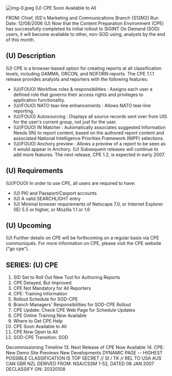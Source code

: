 ![img-0.jpeg](img-0.jpeg)
(U) CPE Soon Available to All

FROM:
Chief, ISS's Marketing and Communications Branch (S12M2)
Run Date: 12/08/2006
(U) Now that the Content Preparation Environment (CPE) has successfully completed its initial rollout to SIGINT On Demand (SOD) users, it will become available to other, non-SOD using, analysts by the end of this month.

## (U) Description

(U) CPE is a browser-based option for creating reports at all classification levels, including GAMMA, ORCON, and NOFORN reports. The CPE 1.1.1 release provides analysts and reporters with the following features:

- (U//FOUO) Workflow roles \& responsibilities : Assigns each user a defined role that governs their access rights and privileges to application functionality.
- (U//FOUO) NATO tear-line enhancements : Allows NATO tear-line reporting.
- (U//FOUO) Autosourcing : Displays all source records sent over from UIS for the user's current group, not just for the user.
- (U//FOUO) IN Matcher : Automatically associates suggested Information Needs (IN) to report content, based on the authored report content and associated National Intelligence Priorities Framework (NIPF) selections.
- (U//FOUO) Anchory preview : Allows a preview of a report to be seen as it would appear in Anchory.
(U) Subsequent releases will continue to add more features. The next release, CPE 1.2, is expected in early 2007.


## (U) Requirements

(U//FOUO) In order to use CPE, all users are required to have:

- (U) PKI and Passport/Casport accounts
- (U) A valid SEARCHLIGHT entry
- (U) Minimal browser requirements of Netscape 7.0, or Internet Explorer (IE) 5.5 or higher, or Mozilla 1.1 or 1.6


## (U) Upcoming

(U) Further details on CPE will be forthcoming on a regular basis via CPE communiqués. For more information on CPE, please visit the CPE website ("go cpe").

## SERIES: (U) CPE

1. SID Set to Roll Out New Tool for Authoring Reports
2. CPE Delayed, But Improved
3. CPE Not Mandatory for All Reporters
4. CPE: Training Information
5. Rollout Schedule for SOD-CPE
6. Branch Managers' Responsibilities for SOD-CPE Rollout
7. CPE Update: Check CPE Web Page for Schedule Updates
8. CPE Online Training Now Available
9. Where to Get CPE Help
10. CPE Soon Available to All
11. CPE Now Open to All
12. SOD-CPE Transition: SOD

Decommissioning Timeline
13. Next Release of CPE Now Available
14. CPE: New Demo Site Previews New Developments
DYNAMIC PAGE -- HIGHEST POSSIBLE CLASSIFICATION IS TOP SECRET // SI / TK // REL TO USA AUS CAN GBR NZL
DERIVED FROM: NSA/CSSM 1-52, DATED 08 JAN 2007 DECLASSIFY ON: 20320108
